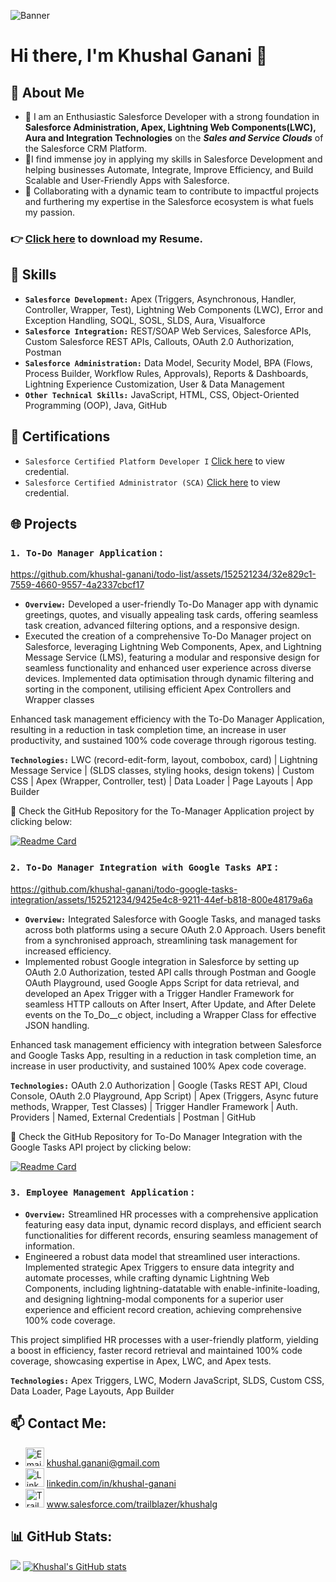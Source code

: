 ![Banner](https://github.com/khushal-ganani/khushal-ganani/assets/152521234/5a66a1b3-ce2b-450a-872e-2a85babbbc6b)

# Hi there, I'm Khushal Ganani 👋

## 🌟 About Me
- 🔭 I am an Enthusiastic Salesforce Developer with a strong foundation in **Salesforce Administration, Apex, Lightning Web Components(LWC), Aura and Integration Technologies** on the **_Sales and Service Clouds_** of the Salesforce CRM Platform.
- 🌟I find immense joy in applying my skills in Salesforce Development and helping businesses Automate, Integrate, Improve Efficiency, and Build Scalable and User-Friendly Apps with Salesforce. 
- 🚀 Collaborating with a dynamic team to contribute to impactful projects and furthering my expertise in the Salesforce ecosystem is what fuels my passion.
  
### 👉 <a href="https://github.com/khushal-ganani/khushal-ganani/raw/main/Resume%20Salesforce%20Developer%20Khushal%20Ganani.pdf" download="Resume Salesforce Developer Khushal Ganani">Click here</a> to download my Resume.

## 🎯 Skills
- **`Salesforce Development:`** Apex (Triggers, Asynchronous, Handler, Controller, Wrapper, Test), Lightning Web Components (LWC), Error and Exception Handling, SOQL, SOSL, SLDS, Aura, Visualforce
- **`Salesforce Integration:`** REST/SOAP Web Services, Salesforce APIs, Custom Salesforce REST APIs, Callouts, OAuth 2.0 Authorization, Postman
- **`Salesforce Administration:`** Data Model, Security Model, BPA (Flows, Process Builder, Workflow Rules, Approvals), Reports & Dashboards, Lightning Experience Customization, User & Data Management
- **`Other Technical Skills:`** JavaScript, HTML, CSS, Object-Oriented Programming (OOP), Java, GitHub

## 📄 Certifications
- `Salesforce Certified Platform Developer I` <a href="https://drive.google.com/file/d/18UvSiHAefp3MOcrrs38-2xNqTDIoCJ9K/view?usp=sharing" target="_blank" title="View Credential">Click here</a> to view credential.
- `Salesforce Certified Administrator (SCA)` <a href="https://drive.google.com/file/d/1fVWaRn1qv2IRvSz3gkli6iRBTroM8e6p/view?usp=sharing" target="_blank" title="View Credential">Click here</a> to view credential.

## 🌐 Projects
### `1. To-Do Manager Application` :


https://github.com/khushal-ganani/todo-list/assets/152521234/32e829c1-7559-4660-9557-4a2337cbcf17



- **`Overview:`** Developed a user-friendly To-Do Manager app with dynamic greetings, quotes, and visually appealing task cards, offering seamless task creation, advanced filtering options, and a responsive design.	
- Executed the creation of a comprehensive To-Do Manager project on Salesforce, leveraging Lightning Web Components, Apex, and Lightning Message Service (LMS), featuring a modular and responsive design for seamless functionality and enhanced user experience across diverse devices. Implemented data optimisation through dynamic filtering and sorting in the component, utilising efficient Apex Controllers and Wrapper classes

Enhanced task management efficiency with the To-Do Manager Application, resulting in a reduction in task completion time, an increase in user productivity, and sustained 100% code coverage through rigorous testing.

**`Technologies:`** LWC (record-edit-form, layout, combobox, card) | Lightning Message Service | (SLDS classes, styling hooks, design tokens) | Custom CSS | Apex (Wrapper, Controller, test) | Data Loader | Page Layouts | App Builder

🔗 Check the GitHub Repository for the To-Manager Application project by clicking below:

[![Readme Card](https://github-readme-stats.vercel.app/api/pin/?username=khushal-ganani&repo=todo-list)](https://github.com/khushal-ganani/todo-list "To-Do Manager Project Repository")


### `2. To-Do Manager Integration with Google Tasks API` :



https://github.com/khushal-ganani/todo-google-tasks-integration/assets/152521234/9425e4c8-9211-44ef-b818-800e48179a6a




- **`Overview:`** Integrated Salesforce with Google Tasks, and managed tasks across both platforms using a secure OAuth 2.0 Approach. Users benefit from a synchronised approach, streamlining task management for increased efficiency.
- Implemented robust Google integration in Salesforce by setting up OAuth 2.0 Authorization, tested API calls through Postman and Google OAuth Playground, used Google Apps Script for data retrieval, and developed an Apex Trigger with a Trigger Handler Framework for seamless HTTP callouts on After Insert, After Update, and After Delete events on the To_Do__c object, including a Wrapper Class for effective JSON handling.	

Enhanced task management efficiency with integration between Salesforce and Google Tasks App, resulting in a reduction in task completion time, an increase in user productivity, and sustained 100% Apex code coverage.

**`Technologies:`** OAuth 2.0 Authorization | Google (Tasks REST API, Cloud Console, OAuth 2.0  Playground, App Script) | Apex (Triggers, Async future methods, Wrapper, Test Classes) | Trigger Handler Framework | Auth. Providers | Named, External Credentials | Postman | GitHub  

🔗 Check the GitHub Repository for To-Do Manager Integration with the Google Tasks API project by clicking below:

[![Readme Card](https://github-readme-stats.vercel.app/api/pin/?username=khushal-ganani&repo=todo-google-tasks-integration)](https://github.com/khushal-ganani/todo-google-tasks-integration "To-Do Manager Integration Project Repository")

### `3. Employee Management Application` :
- **`Overview:`** Streamlined HR processes with a comprehensive application featuring easy data input, dynamic record displays, and efficient search functionalities for different records, ensuring seamless management of information.
- Engineered a robust data model that streamlined user interactions. Implemented strategic Apex Triggers to ensure data integrity and automate processes, while crafting dynamic Lightning Web Components, including lightning-datatable with enable-infinite-loading, and designing lightning-modal components for a superior user experience and efficient record creation, achieving comprehensive 100% code coverage.

This project simplified HR processes with a user-friendly platform, yielding a boost in efficiency,  faster record retrieval and maintained 100% code coverage, showcasing expertise in Apex, LWC, and Apex tests.

**`Technologies:`** Apex Triggers, LWC, Modern JavaScript, SLDS, Custom CSS, Data Loader, Page Layouts, App Builder

## 📫 Contact Me:

- <a href="mailto:khushal.ganani@gmail.com"><img src="https://www.dropbox.com/scl/fi/z4jjpuaz30wplkujtcdwh/Gmail_Logo_512px.png?rlkey=wkhu80tueuk4bl5bhj2qoh21j&raw=1" alt="Email" width="30" style="display: inline-block"/></a> <a href="mailto:khushal.ganani@gmail.com" target="_blank" title="Khushal's Email">khushal.ganani@gmail.com</a>
- <a href="https://www.linkedin.com/in/khushal-ganani/"><img src="https://www.dropbox.com/scl/fi/j8asufm9aowhaeo2kb7uw/LinkedIn_logo.png?rlkey=3g3wfqnby5kdvwjng4ubtajnr&raw=1" alt="LinkedIn" width="30" style="display: inline-block"/></a> <a href="https://linkedin.com/in/khushal-ganani" target="_blank" title="Khushal's LinkedIn">linkedin.com/in/khushal-ganani</a>
- <a href="https://www.salesforce.com/trailblazer/khushalg"><img src="https://www.dropbox.com/scl/fi/ku42ytth3f0osi1n1crbj/trailhead.png?rlkey=6jcvpye4ctywan6hk01j5gwzl&raw=1" alt="Trailblazer Profile" width="30" style="display: inline-block"/></a> <a href="https://www.salesforce.com/trailblazer/khushalg" target="_blank" title="Khushal's Trailblazer Profile">www.salesforce.com/trailblazer/khushalg</a>

## 📊 GitHub Stats:
![](https://github-readme-stats.vercel.app/api/top-langs/?username=khushal-ganani&theme=nightowl&hide_border=false&include_all_commits=true&count_private=false&layout=donut)
[![Khushal's GitHub stats](https://github-readme-stats.vercel.app/api?username=khushal-ganani&show_icons=true&theme=nightowl&hide_rank=true)](https://github.com/anuraghazra/github-readme-stats)
